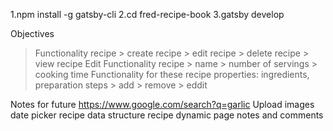 1.npm install -g gatsby-cli
2.cd fred-recipe-book
3.gatsby develop


Objectives
> Functionality recipe
    > create recipe
    > edit recipe
    > delete recipe
    > view recipe
> Edit Functionality recipe
    > name
    > number of servings
    > cooking time
> Functionality for these recipe properties: ingredients, preparation steps
    > add 
    > remove
    > eddit



Notes for future
https://www.google.com/search?q=garlic
Upload images
date picker
recipe data structure
recipe dynamic page
notes and comments